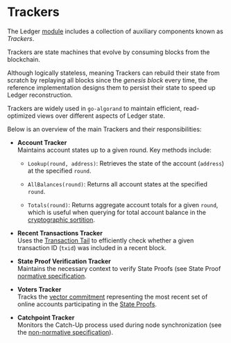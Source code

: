 # Trackers

The Ledger [module](https://github.com/algorand/go-algorand/tree/18990e06116efa0ad29008d5879c8e4dcfa51653/ledger)
includes a collection of auxiliary components known as _Trackers_.

Trackers are state machines that evolve by consuming blocks from the blockchain. 

Although logically stateless, meaning Trackers can rebuild their state from scratch
by replaying all blocks since the _genesis block_ every time, the reference implementation
designs them to persist their state to speed up Ledger reconstruction.

Trackers are widely used in `go-algorand` to maintain efficient, read-optimized
views over different aspects of Ledger state.

Below is an overview of the main Trackers and their responsibilities:

- **Account Tracker**\
Maintains account states up to a given round. Key methods include:

  - `Lookup(round, address)`: Retrieves the state of the account (`address`) at the
  specified `round`.

  - `AllBalances(round)`: Returns all account states at the specified `round`.

  - `Totals(round)`: Returns aggregate account totals for a given `round`, which
  is useful when querying for total account balance in the [cryptographic sortition](../crypto.md#cryptographic-sortition).

- **Recent Transactions Tracker**\
Uses the [Transaction Tail](ledger-nn-transaction-tail.md) to efficiently check
whether a given transaction ID (`txid`) was included in a recent block.

- **State Proof Verification Tracker**\
Maintains the necessary context to verify State Proofs (see State Proof [normative specification](../crypto.md#state-proof-validity).

- **Voters Tracker**\
Tracks the [vector commitment](../crypto.md#vector-commitment) representing the most
recent set of online accounts participating in the [State Proofs](../crypto.md#state-proofs).

- **Catchpoint Tracker**\
Monitors the Catch-Up process used during node synchronization (see the [non-normative specification](infrastructure-overview.md#node-catchup)).